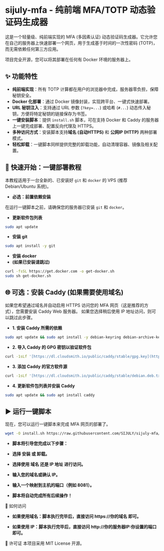 # sijuly-mfa - 纯前端 MFA/TOTP 动态验证码生成器

这是一个轻量级、纯前端实现的 MFA (多因素认证) 动态验证码生成器。它允许您在自己的服务器上快速部署一个网页，用于生成基于时间的一次性密码 (TOTP)，而无需依赖任何第三方应用。

项目完全开源，您可以将其部署在任何有 Docker 环境的服务器上。


## ✨ 功能特性

- **纯前端实现**：所有 TOTP 计算都在用户的浏览器中完成，服务器零负担，保障秘钥安全。
- **Docker 化部署**：通过 Docker 镜像封装，实现跨平台、一键式快速部署。
- **URL 秘钥注入**：支持通过 URL 参数 (`?key=...`) 或哈希 (`#...`) 动态传入秘钥，方便将特定秘钥的链接保存为书签。
- **一键安装脚本**：提供 `install.sh` 脚本，可在支持 Docker 和 Caddy 的服务器上一键完成部署、配置反向代理及 HTTPS。
- **多种访问方式**：安装脚本支持**域名 (自动HTTPS)** 和 **公网IP (HTTP)** 两种部署模式。
- **轻松卸载**：一键脚本同样提供完整的卸载功能，自动清理容器、镜像及相关配置。

## 🚀 快速开始：一键部署教程

本教程适用于一台全新的、已安装好 `git` 和 `docker` 的 VPS (推荐 Debian/Ubuntu 系统)。

- **必选：前置依赖安装**

在运行一键脚本之前，请确保您的服务器已安装 `git` 和 `docker`。

- **更新软件包列表**
```bash
sudo apt update
```
- **安装 git**
```bash
sudo apt install -y git
```
- **安装 docker**
- **(如果已安装请跳过)**
```bash
curl -fsSL https://get.docker.com -o get-docker.sh
sudo sh get-docker.sh
```

## 🌐 可选：安装 Caddy (如果需要使用域名)
如果您希望通过域名并自动启用 HTTPS 访问您的 MFA 网页（这是推荐的方式），您需要安装 Caddy Web 服务器。
如果您选择稍后使用 IP 地址访问，则可以跳过此步骤。
- **1. 安装 Caddy 所需的依赖**
```bash
sudo apt update && sudo apt install -y debian-keyring debian-archive-keyring apt-transport-https
```
- **2. 导入 Caddy 的 GPG 密钥以验证软件包**
```bash
curl -1sLf '[https://dl.cloudsmith.io/public/caddy/stable/gpg.key](https://dl.cloudsmith.io/public/caddy/stable/gpg.key)' | sudo gpg --dearmor -o /usr/share/keyrings/caddy-stable-archive-keyring.gpg
```
- **3. 添加 Caddy 的官方软件源**
```bash
curl -1sLf '[https://dl.cloudsmith.io/public/caddy/stable/debian.deb.txt](https://dl.cloudsmith.io/public/caddy/stable/debian.deb.txt)' | sudo tee /etc/apt/sources.list.d/caddy-stable.list
```
- **4. 更新软件包列表并安装 Caddy**
```bash
sudo apt update && sudo apt install caddy
```


## ▶️ 运行一键脚本
现在，您可以运行一键脚本来完成 MFA 网页的部署了。

```bash
wget -O install.sh https://raw.githubusercontent.com/SIJULY/sijuly-mfa/main/install.sh && chmod +x install.sh && sudo bash install.sh
```
- **脚本将引导您完成以下步骤：**

- **选择 安装 或 卸载。**

- **选择使用 域名 还是 IP 地址 进行访问。**

- **输入您的域名或确认 IP。**

- **输入一个映射到主机的端口（例如 8081）。**

- **脚本将自动完成所有后续操作！**

🔑 如何访问
- **如果使用域名：脚本执行完毕后，直接访问 https://你的域名 即可。**

- **如果使用 IP：脚本执行完毕后，直接访问 http://你的服务器IP:你设置的端口 即可。**


📄 许可证
本项目采用 MIT License 开源。
